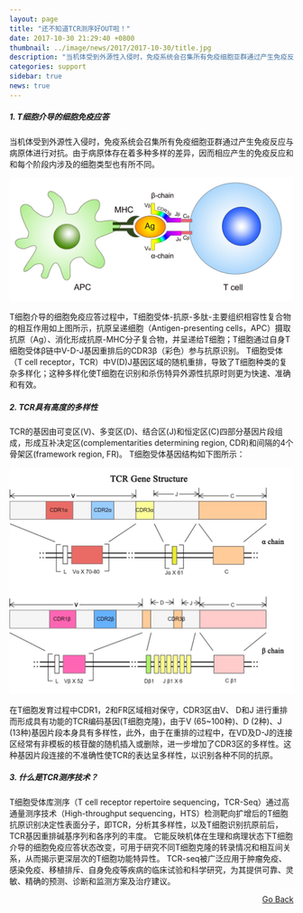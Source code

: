 ```yaml
---
layout: page
title: "还不知道TCR测序好OUT啦！"
date: 2017-10-30 21:29:40 +0800
thumbnail: ../image/news/2017/2017-10-30/title.jpg
description: "当机体受到外源性入侵时，免疫系统会召集所有免疫细胞亚群通过产生免疫反应与病原体进行对抗。由于病原体存在着多种多样的差异，因而相应产生的免疫反应和和每个阶段内涉及的细胞类型也有所不同。"
categories: support
sidebar: true
news: true
---
```



##### 1. T细胞介导的细胞免疫应答
当机体受到外源性入侵时，免疫系统会召集所有免疫细胞亚群通过产生免疫反应与病原体进行对抗。由于病原体存在着多种多样的差异，因而相应产生的免疫反应和和每个阶段内涉及的细胞类型也有所不同。

  <p style="text-align: center;"><img class="fig60" src="/image/news/2017/2017-10-30/1.jpg"></p>

  T细胞介导的细胞免疫应答过程中，T细胞受体-抗原-多肽-主要组织相容性复合物的相互作用如上图所示，抗原呈递细胞（Antigen-presenting cells，APC）摄取抗原（Ag）、消化形成抗原-MHC分子复合物，并呈递给T细胞；T细胞通过自身T细胞受体β链中V-D-J基因重排后的CDR3β（彩色）参与抗原识别。
  T细胞受体（T cell receptor，TCR）中V(D)J基因区域的随机重排，导致了T细胞种类的复杂多样化；这种多样化使T细胞在识别和杀伤特异外源性抗原时则更为快速、准确和有效。

##### 2. TCR具有高度的多样性
TCR的基因由可变区(V)、多变区(D)、结合区(J)和恒定区(C)四部分基因片段组成，形成互补决定区(complementarities determining region, CDR)和间隔的4个骨架区(framework region, FR)。
T细胞受体基因结构如下图所示：

<p style="text-align: center;"><img class="fig60" src="/image/news/2017/2017-10-30/2.jpg"></p>

在T细胞发育过程中CDR1，2和FR区域相对保守，CDR3区由V、 D和J 进行重排而形成具有功能的TCR编码基因(T细胞克隆)，由于V (65~100种)、D (2种)、J (13种)基因片段本身具有多样性，此外，由于在重排的过程中，在VD及D-J的连接区经常有非模板的核苷酸的随机插入或删除，进一步增加了CDR3区的多样性。这种基因片段连接的不准确性使TCR的表达呈多样性，以识别各种不同的抗原。

##### 3. 什么是TCR测序技术？
T细胞受体库测序（T cell receptor repertoire sequencing，TCR-Seq）通过高通量测序技术（High-throughput sequencing，HTS）检测靶向扩增后的T细胞抗原识别决定性表面分子，即TCR，分析其多样性，以及T细胞识别抗原前后，TCR基因重排碱基序列和各序列的丰度。
它能反映机体在生理和病理状态下T细胞介导的细胞免疫应答状态改变，可用于研究不同T细胞克隆的转录情况和相互间关系，从而揭示更深层次的T细胞功能特异性。
TCR-seq被广泛应用于肿瘤免疫、感染免疫、移植排斥、自身免疫等疾病的临床试验和科学研究，为其提供可靠、灵敏、精确的预测、诊断和监测方案及治疗建议。


<div style="float: right;"><a href="/{{ page.categories }}">Go Back</a></div>

